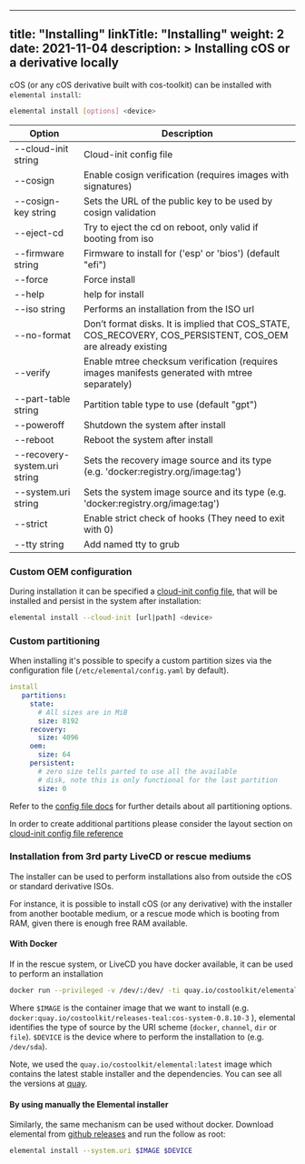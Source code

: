 
---
title: "Installing"
linkTitle: "Installing"
weight: 2
date: 2021-11-04
description: >
  Installing cOS or a derivative locally
---


cOS (or any cOS derivative built with cos-toolkit) can be installed with `elemental install`:

```bash
elemental install [options] <device>
```

| Option                       | Description                                                                                                  |
|------------------------------|--------------------------------------------------------------------------------------------------------------|
| --cloud-init string          | Cloud-init config file                                                                                       |
| --cosign                     | Enable cosign verification (requires images with signatures)                                                 |
| --cosign-key string          | Sets the URL of the public key to be used by cosign validation                                               |
| --eject-cd                   | Try to eject the cd on reboot, only valid if booting from iso                                                |
| --firmware string            | Firmware to install for ('esp' or 'bios') (default "efi")                                                    |
| --force                      | Force install                                                                                                |
| --help                       | help for install                                                                                             |
| --iso string                 | Performs an installation from the ISO url                                                                    |
| --no-format                  | Don’t format disks. It is implied that COS_STATE, COS_RECOVERY, COS_PERSISTENT, COS_OEM are already existing |
| --verify                     | Enable mtree checksum verification (requires images manifests generated with mtree separately)               |
| --part-table string          | Partition table type to use (default "gpt")                                                                  |
| --poweroff                   | Shutdown the system after install                                                                            |
| --reboot                     | Reboot the system after install                                                                              |
| --recovery-system.uri string | Sets the recovery image source and its type (e.g. 'docker:registry.org/image:tag')                           |
| --system.uri string          | Sets the system image source and its type (e.g. 'docker:registry.org/image:tag')                             |
| --strict                     | Enable strict check of hooks (They need to exit with 0)                                                      |
| --tty string                 | Add named tty to grub                                                                                        |


### Custom OEM configuration

During installation it can be specified a [cloud-init config file](../../reference/cloud_init), that will be installed and persist in the system after installation:

```bash
elemental install --cloud-init [url|path] <device>
```

### Custom partitioning

When installing it's possible to specify a custom partition sizes via the configuration file (`/etc/elemental/config.yaml` by default).

```yaml
install
   partitions:
     state:
       # All sizes are in MiB
       size: 8192
     recovery:
       size: 4096
     oem:
       size: 64
     persistent:
       # zero size tells parted to use all the available
       # disk, note this is only functional for the last partition
       size: 0
```

Refer to the [config file docs](../../customizing/general_configuration) for further details about all partitioning options.

In order to create additional partitions please consider the layout section on [cloud-init config file reference](../../reference/cloud_init)

### Installation from 3rd party LiveCD or rescue mediums

The installer can be used to perform installations also from outside the cOS or standard derivative ISOs.

For instance, it is possible to install cOS (or any derivative) with the installer from another bootable medium, or a rescue mode which is booting from RAM, given there is enough free RAM available.

#### With Docker

If in the rescue system, or LiveCD you have docker available, it can be used to perform an installation

```bash
docker run --privileged -v /dev/:/dev/ -ti quay.io/costoolkit/elemental:latest install --system.uri $IMAGE $DEVICE
```

Where `$IMAGE` is the container image that we want to install (e.g. `docker:quay.io/costoolkit/releases-teal:cos-system-0.8.10-3` ), elemental identifies the type of source by the URI scheme (`docker`, `channel`, `dir` or `file`). `$DEVICE` is the device where to perform the installation to (e.g. `/dev/sda`).


Note, we used the `quay.io/costoolkit/elemental:latest` image which contains the latest stable installer and the dependencies.
You can see all the versions at [quay](https://quay.io/repository/costoolkit/elemental?tab=tags).


#### By using manually the Elemental installer

Similarly, the same mechanism can be used without docker. Download elemental from [github releases](https://github.com/rancher-sandbox/elemental/releases/latest) and run the follow as root:

```bash
elemental install --system.uri $IMAGE $DEVICE
```
